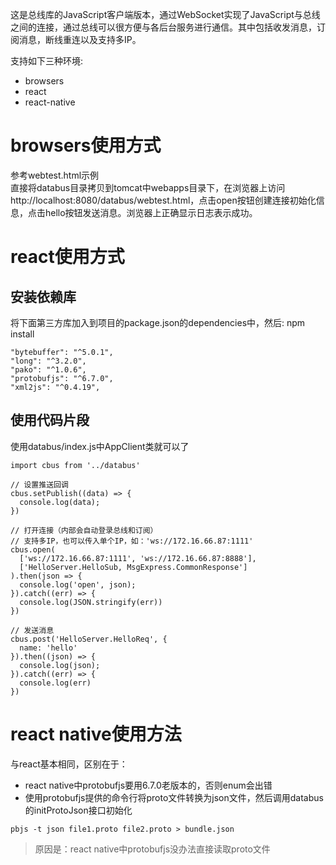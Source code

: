 这是总线库的JavaScript客户端版本，通过WebSocket实现了JavaScript与总线之间的连接，通过总线可以很方便与各后台服务进行通信。其中包括收发消息，订阅消息，断线重连以及支持多IP。

支持如下三种环境:
* browsers
* react
* react-native

# browsers使用方式
参考webtest.html示例  
直接将databus目录拷贝到tomcat中webapps目录下，在浏览器上访问http://localhost:8080/databus/webtest.html，点击open按钮创建连接初始化信息，点击hello按钮发送消息。浏览器上正确显示日志表示成功。

# react使用方式
## 安装依赖库
将下面第三方库加入到项目的package.json的dependencies中，然后: npm install
```
"bytebuffer": "^5.0.1",
"long": "^3.2.0",
"pako": "^1.0.6",
"protobufjs": "^6.7.0",
"xml2js": "^0.4.19",
```

## 使用代码片段
使用databus/index.js中AppClient类就可以了
```
import cbus from '../databus'

// 设置推送回调
cbus.setPublish((data) => {
  console.log(data);
})

// 打开连接（内部会自动登录总线和订阅）
// 支持多IP，也可以传入单个IP，如：'ws://172.16.66.87:1111'
cbus.open(
  ['ws://172.16.66.87:1111', 'ws://172.16.66.87:8888'], 
  ['HelloServer.HelloSub, MsgExpress.CommonResponse']
).then(json => {
  console.log('open', json);
}).catch((err) => {
  console.log(JSON.stringify(err))
})

// 发送消息
cbus.post('HelloServer.HelloReq', {
  name: 'hello'
}).then((json) => {
  console.log(json);
}).catch((err) => {
  console.log(err)
})
```

# react native使用方法
与react基本相同，区别在于：
* react native中protobufjs要用6.7.0老版本的，否则enum会出错  
* 使用protobufjs提供的命令行将proto文件转换为json文件，然后调用databus的initProtoJson接口初始化  

```
pbjs -t json file1.proto file2.proto > bundle.json
```
> 原因是：react native中protobufjs没办法直接读取proto文件


